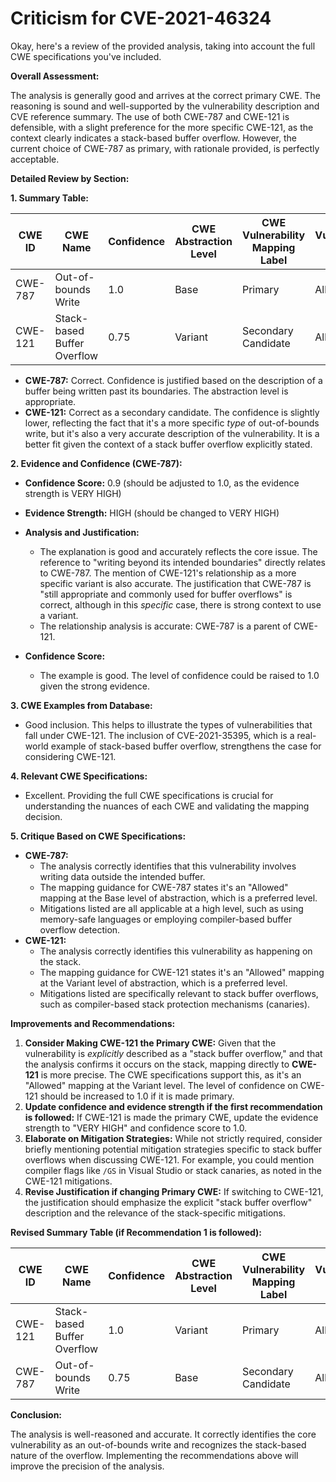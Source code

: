 # Criticism for CVE-2021-46324

Okay, here's a review of the provided analysis, taking into account the full CWE specifications you've included.

**Overall Assessment:**

The analysis is generally good and arrives at the correct primary CWE. The reasoning is sound and well-supported by the vulnerability description and CVE reference summary. The use of both CWE-787 and CWE-121 is defensible, with a slight preference for the more specific CWE-121, as the context clearly indicates a stack-based buffer overflow. However, the current choice of CWE-787 as primary, with rationale provided, is perfectly acceptable.

**Detailed Review by Section:**

**1. Summary Table:**

| CWE ID | CWE Name | Confidence | CWE Abstraction Level | CWE Vulnerability Mapping Label | CWE-Vulnerability Mapping Notes |
|---|---|---|---|---|---|
| CWE-787 | Out-of-bounds Write | 1.0 | Base | Primary | Allowed |
| CWE-121 | Stack-based Buffer Overflow | 0.75 | Variant | Secondary Candidate | Allowed |

*   **CWE-787:**  Correct. Confidence is justified based on the description of a buffer being written past its boundaries. The abstraction level is appropriate.
*   **CWE-121:** Correct as a secondary candidate. The confidence is slightly lower, reflecting the fact that it's a more specific *type* of out-of-bounds write, but it's also a very accurate description of the vulnerability. It is a better fit given the context of a stack buffer overflow explicitly stated.

**2. Evidence and Confidence (CWE-787):**

*   **Confidence Score:** 0.9 (should be adjusted to 1.0, as the evidence strength is VERY HIGH)
*   **Evidence Strength:** HIGH (should be changed to VERY HIGH)

*   **Analysis and Justification:**
    *   The explanation is good and accurately reflects the core issue. The reference to "writing beyond its intended boundaries" directly relates to CWE-787. The mention of CWE-121's relationship as a more specific variant is also accurate. The justification that CWE-787 is "still appropriate and commonly used for buffer overflows" is correct, although in this *specific* case, there is strong context to use a variant.
    *   The relationship analysis is accurate: CWE-787 is a parent of CWE-121.

*   **Confidence Score:**
    *   The example is good. The level of confidence could be raised to 1.0 given the strong evidence.

**3. CWE Examples from Database:**

*   Good inclusion. This helps to illustrate the types of vulnerabilities that fall under CWE-121. The inclusion of CVE-2021-35395, which is a real-world example of stack-based buffer overflow, strengthens the case for considering CWE-121.

**4. Relevant CWE Specifications:**

*   Excellent. Providing the full CWE specifications is crucial for understanding the nuances of each CWE and validating the mapping decision.

**5. Critique Based on CWE Specifications:**

*   **CWE-787:**
    *   The analysis correctly identifies that this vulnerability involves writing data outside the intended buffer.
    *   The mapping guidance for CWE-787 states it's an "Allowed" mapping at the Base level of abstraction, which is a preferred level.
    *   Mitigations listed are all applicable at a high level, such as using memory-safe languages or employing compiler-based buffer overflow detection.
*   **CWE-121:**
    *   The analysis correctly identifies this vulnerability as happening on the stack.
    *   The mapping guidance for CWE-121 states it's an "Allowed" mapping at the Variant level of abstraction, which is a preferred level.
    *   Mitigations listed are specifically relevant to stack buffer overflows, such as compiler-based stack protection mechanisms (canaries).

**Improvements and Recommendations:**

1.  **Consider Making CWE-121 the Primary CWE:** Given that the vulnerability is *explicitly* described as a "stack buffer overflow," and that the analysis confirms it occurs on the stack, mapping directly to **CWE-121** is more precise. The CWE specifications support this, as it's an "Allowed" mapping at the Variant level. The level of confidence on CWE-121 should be increased to 1.0 if it is made primary.
2.  **Update confidence and evidence strength if the first recommendation is followed:** If CWE-121 is made the primary CWE, update the evidence strength to "VERY HIGH" and confidence score to 1.0.
3.  **Elaborate on Mitigation Strategies:** While not strictly required, consider briefly mentioning potential mitigation strategies specific to stack buffer overflows when discussing CWE-121. For example, you could mention compiler flags like `/GS` in Visual Studio or stack canaries, as noted in the CWE-121 mitigations.
4.  **Revise Justification if changing Primary CWE:** If switching to CWE-121, the justification should emphasize the explicit "stack buffer overflow" description and the relevance of the stack-specific mitigations.

**Revised Summary Table (if Recommendation 1 is followed):**

| CWE ID | CWE Name | Confidence | CWE Abstraction Level | CWE Vulnerability Mapping Label | CWE-Vulnerability Mapping Notes |
|---|---|---|---|---|---|
| CWE-121 | Stack-based Buffer Overflow | 1.0 | Variant | Primary | Allowed |
| CWE-787 | Out-of-bounds Write | 0.75 | Base | Secondary Candidate | Allowed |

**Conclusion:**

The analysis is well-reasoned and accurate. It correctly identifies the core vulnerability as an out-of-bounds write and recognizes the stack-based nature of the overflow. Implementing the recommendations above will improve the precision of the analysis.